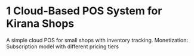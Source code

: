 # 1 Cloud-Based POS System for Kirana Shops
A simple cloud POS for small shops with inventory tracking.
Monetization: Subscription model with different pricing tiers

